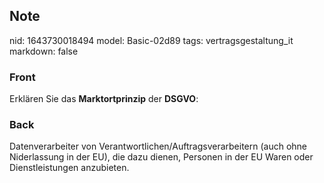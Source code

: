 ## Note
nid: 1643730018494
model: Basic-02d89
tags: vertragsgestaltung_it
markdown: false

### Front
Erklären Sie das <b>Marktortprinzip</b> der <b>DSGVO</b>:

### Back
Datenverarbeiter von Verantwortlichen/Auftragsverarbeitern (auch ohne Niderlassung in der EU), die dazu dienen, Personen in der EU Waren oder Dienstleistungen anzubieten.
